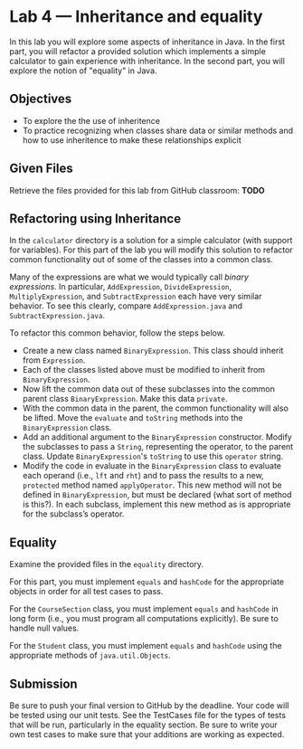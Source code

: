 # Lab 4 — Inheritance and equality

In this lab you will explore some aspects of inheritance in Java.
In the first part, you will refactor a provided solution which implements a simple calculator to gain experience with inheritance.
In the second part, you will explore the notion of "equality" in Java.

## Objectives

* To explore the the use of inheritence
* To practice recognizing when classes share data or similar methods and how to use inheritence to make these relationships explicit

## Given Files

Retrieve the files provided for this lab from GitHub classroom: **TODO** 

## Refactoring using Inheritance

In the `calculator` directory is a solution for a simple calculator (with support for variables).
For this part of the lab you will modify this solution to refactor common functionality out of some of the classes into a common class.

Many of the expressions are what we would typically call _binary expressions_. In particular, `AddExpression`, `DivideExpression`, `MultiplyExpression`, and `SubtractExpression` each have very similar behavior.
To see this clearly, compare `AddExpression.java` and `SubtractExpression.java`.

To refactor this common behavior, follow the steps below.

* Create a new class named `BinaryExpression`. This class should inherit from `Expression`.
* Each of the classes listed above must be modified to inherit from `BinaryExpression`.
* Now lift the common data out of these subclasses into the common parent class `BinaryExpression`. Make this data `private`.
* With the common data in the parent, the common functionality will also be lifted. Move the `evaluate` and `toString` methods into the `BinaryExpression` class.
* Add an additional argument to the `BinaryExpression` constructor. Modify the subclasses to pass a `String`, representing the operator, to the parent class. Update `BinaryExpression`'s `toString` to use this `operator` string.
* Modify the code in evaluate in the `BinaryExpression` class to evaluate each operand (i.e., `lft` and `rht`) and to pass the results to a new, `protected` method named `applyOperator`. This new method will not be defined in `BinaryExpression`, but must be declared (what sort of method is this?). In each subclass, implement this new method as is appropriate for the subclass’s operator.

## Equality

Examine the provided files in the `equality` directory.

For this part, you must implement `equals` and `hashCode` for the appropriate objects in order for all test cases to pass.

For the `CourseSection` class, you must implement `equals` and `hashCode` in long form (i.e., you must program all computations explicitly). Be sure to handle null values.

For the `Student` class, you must implement `equals` and `hashCode` using the appropriate methods of `java.util.Objects`.

## Submission

Be sure to push your final version to GitHub by the deadline. Your code will be tested using our unit tests. See the TestCases file for the types of tests that will be run, particularly in the equality section. Be sure to write your own test cases to make sure that your additions are working as expected.
